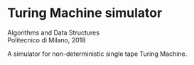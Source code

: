 # Turing Machine simulator

Algorithms and Data Structures  
Politecnico di Milano, 2018

A simulator for non-deterministic single tape Turing Machine.
